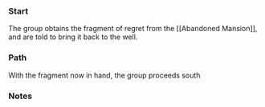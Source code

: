 ### Start
The group obtains the fragment of regret from the [[Abandoned Mansion]], and are told to bring it back to the well.
### Path
With the fragment now in hand, the group proceeds south
### Notes
